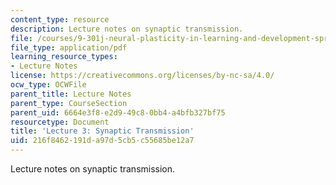 ```yaml
---
content_type: resource
description: Lecture notes on synaptic transmission.
file: /courses/9-301j-neural-plasticity-in-learning-and-development-spring-2002/216f8462191da97d5cb5c55685be12a7_lecture_3_Notes.pdf
file_type: application/pdf
learning_resource_types:
- Lecture Notes
license: https://creativecommons.org/licenses/by-nc-sa/4.0/
ocw_type: OCWFile
parent_title: Lecture Notes
parent_type: CourseSection
parent_uid: 6664e3f8-e2d9-49c8-0bb4-a4bfb327bf75
resourcetype: Document
title: 'Lecture 3: Synaptic Transmission'
uid: 216f8462-191d-a97d-5cb5-c55685be12a7
---
```

Lecture notes on synaptic transmission.